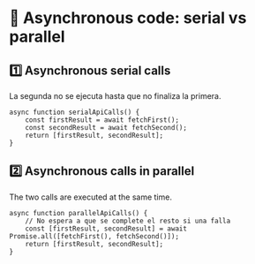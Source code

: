 # 🔀 Asynchronous code: serial vs parallel

## 1️⃣ Asynchronous serial calls

La segunda no se ejecuta hasta que no finaliza la primera.

```
async function serialApiCalls() {
    const firstResult = await fetchFirst();
    const secondResult = await fetchSecond();
    return [firstResult, secondResult];
}
```

## 2️⃣ Asynchronous calls in parallel

The two calls are executed at the same time.

```
async function parallelApiCalls() {
    // No espera a que se complete el resto si una falla
    const [firstResult, secondResult] = await Promise.all([fetchFirst(), fetchSecond()]);
    return [firstResult, secondResult];
}
```